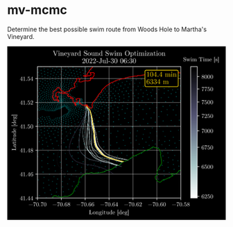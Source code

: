# mv-mcmc
Determine the best possible swim route from Woods Hole to Martha's Vineyard.

![Example Solution for a 6:30a Start](fig/mv_swim_convergence_h180_0630.png)
